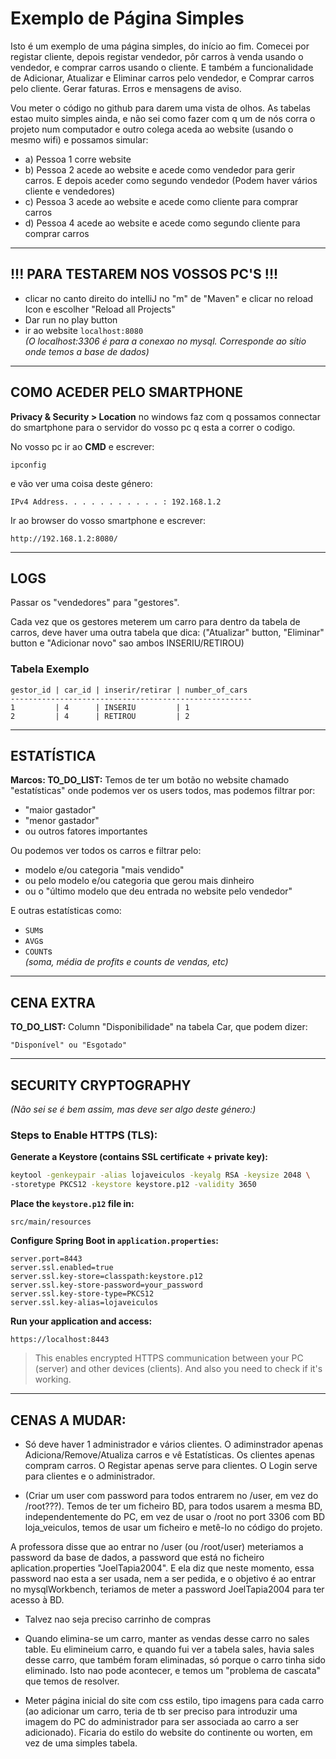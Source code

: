 # Exemplo de Página Simples

Isto é um exemplo de uma página simples, do início ao fim. Comecei por registar cliente, depois registar vendedor, pôr carros à venda usando o vendedor, e comprar carros usando o cliente. E também a funcionalidade de Adicionar, Atualizar e Eliminar carros pelo vendedor, e Comprar carros pelo cliente. Gerar faturas. Erros e mensagens de aviso.

Vou meter o código no github para darem uma vista de olhos. As tabelas estao muito simples ainda, e não sei como fazer com q um de nós corra o projeto num computador e outro colega aceda ao website (usando o mesmo wifi) e possamos simular:

- a) Pessoa 1 corre website
- b) Pessoa 2 acede ao website e acede como vendedor para gerir carros. E depois aceder como segundo vendedor (Podem haver vários cliente e vendedores)
- c) Pessoa 3 acede ao website e acede como cliente para comprar carros
- d) Pessoa 4 acede ao website e acede como segundo cliente para comprar carros

---

## !!! PARA TESTAREM NOS VOSSOS PC'S !!!

- clicar no canto direito do intelliJ no "m" de "Maven" e clicar no reload Icon e escolher "Reload all Projects"
- Dar run no play button
- ir ao website `localhost:8080`  
  *(O localhost:3306 é para a conexao no mysql. Corresponde ao sítio onde temos a base de dados)*

---

## COMO ACEDER PELO SMARTPHONE

**Privacy & Security > Location** no windows faz com q possamos connectar do smartphone para o servidor do vosso pc q esta a correr o codigo.

No vosso pc ir ao **CMD** e escrever:

```
ipconfig
```

e vão ver uma coisa deste género:

```
IPv4 Address. . . . . . . . . . . : 192.168.1.2
```

Ir ao browser do vosso smartphone e escrever:

```
http://192.168.1.2:8080/
```

---

## LOGS

Passar os "vendedores" para "gestores".

Cada vez que os gestores meterem um carro para dentro da tabela de carros, deve haver uma outra tabela que dica: ("Atualizar" button, "Eliminar" button e "Adicionar novo" sao ambos INSERIU/RETIROU)

### Tabela Exemplo

```
gestor_id | car_id | inserir/retirar | number_of_cars
------------------------------------------------------
1         | 4      | INSERIU         | 1
2         | 4      | RETIROU         | 2
```

---

## ESTATÍSTICA

**Marcos: TO_DO_LIST:** Temos de ter um botão no website chamado "estatísticas" onde podemos ver os users todos, mas podemos filtrar por:

- "maior gastador"
- "menor gastador"
- ou outros fatores importantes

Ou podemos ver todos os carros e filtrar pelo:

- modelo e/ou categoria "mais vendido"
- ou pelo modelo e/ou categoria que gerou mais dinheiro
- ou o "último modelo que deu entrada no website pelo vendedor"

E outras estatísticas como:

- `SUM`s
- `AVG`s
- `COUNT`s  
  *(soma, média de profits e counts de vendas, etc)*

---

## CENA EXTRA

**TO_DO_LIST:** Column "Disponibilidade" na tabela Car, que podem dizer:

```
"Disponível" ou "Esgotado"
```

---

## SECURITY CRYPTOGRAPHY

*(Não sei se é bem assim, mas deve ser algo deste género:)*

### Steps to Enable HTTPS (TLS):

**Generate a Keystore (contains SSL certificate + private key):**

```bash
keytool -genkeypair -alias lojaveiculos -keyalg RSA -keysize 2048 \
-storetype PKCS12 -keystore keystore.p12 -validity 3650
```

**Place the `keystore.p12` file in:**

```
src/main/resources
```

**Configure Spring Boot in `application.properties`:**

```properties
server.port=8443
server.ssl.enabled=true
server.ssl.key-store=classpath:keystore.p12
server.ssl.key-store-password=your_password
server.ssl.key-store-type=PKCS12
server.ssl.key-alias=lojaveiculos
```

**Run your application and access:**

```
https://localhost:8443
```

> This enables encrypted HTTPS communication between your PC (server) and other devices (clients). And also you need to check if it's working.

---

## CENAS A MUDAR:

- Só deve haver 1 administrador e vários clientes. O adiminstrador apenas Adiciona/Remove/Atualiza carros e vê Estatísticas. Os clientes apenas compram carros. O Registar apenas serve para clientes. O Login serve para clientes e o administrador.

- (Criar um user com password para todos entrarem no /user, em vez do /root???). Temos de ter um ficheiro BD, para todos usarem a mesma BD, independentemente do PC, em vez de usar o /root no port 3306 com BD loja_veiculos, temos de usar um ficheiro e metê-lo no código do projeto.

A professora disse que ao entrar no /user (ou /root/user) meteriamos a password da base de dados, a password que está no ficheiro aplication.properties "JoelTapia2004". E ela diz que neste momento, essa password nao esta a ser usada, nem a ser pedida, e o objetivo é ao entrar no mysqlWorkbench, teriamos de meter a password JoelTapia2004 para ter acesso à BD.

- Talvez nao seja preciso carrinho de compras

- Quando elimina-se um carro, manter as vendas desse carro no sales table. Eu elimineium carro, e quando fui ver a tabela sales, havia sales desse carro, que também foram eliminadas, só porque o carro tinha sido eliminado. Isto nao pode acontecer, e temos um "problema de cascata" que temos de resolver.

- Meter página inicial do site com css estilo, tipo imagens para cada carro (ao adicionar um carro, teria de tb ser preciso para introduzir uma imagem do PC do administrador para ser associada ao carro a ser adicionado). Ficaria do estilo do website do continente ou worten, em vez de uma simples tabela.
